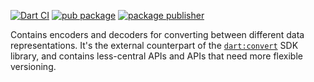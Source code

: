 [![Dart CI](https://github.com/dart-lang/convert/actions/workflows/test-package.yml/badge.svg)](https://github.com/dart-lang/convert/actions/workflows/test-package.yml)
[![pub package](https://img.shields.io/pub/v/convert.svg)](https://pub.dev/packages/convert)
[![package publisher](https://img.shields.io/pub/publisher/convert.svg)](https://pub.dev/packages/convert/publisher)

Contains encoders and decoders for converting between different
data representations. It's the external counterpart of the
[`dart:convert`](https://api.dart.dev/dart-convert/dart-convert-library.html)
SDK library, and contains less-central APIs and APIs that need more flexible
versioning.
